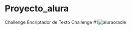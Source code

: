 # Proyecto_alura
Challenge Encriptador de Texto
Challenge #1![aluraoracle](https://github.com/aliscee/Proyecto_alura/assets/97563481/bf5d9eb9-dba4-46b5-9266-25cdb582784a)
